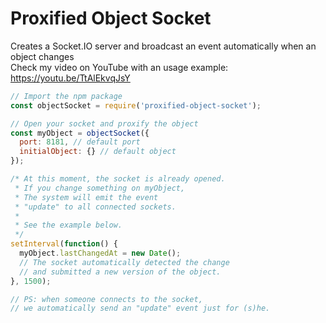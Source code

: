 # Proxified Object Socket
Creates a Socket.IO server and broadcast an event automatically when an object changes  
Check my video on YouTube with an usage example: https://youtu.be/TtAlEkvqJsY

```javascript
// Import the npm package
const objectSocket = require('proxified-object-socket');

// Open your socket and proxify the object
const myObject = objectSocket({
  port: 8181, // default port
  initialObject: {} // default object
});

/* At this moment, the socket is already opened.
 * If you change something on myObject,
 * The system will emit the event 
 * "update" to all connected sockets.
 *
 * See the example below.
 */
setInterval(function() {
  myObject.lastChangedAt = new Date();
  // The socket automatically detected the change
  // and submitted a new version of the object.
}, 1500);

// PS: when someone connects to the socket,
// we automatically send an "update" event just for (s)he.
```
